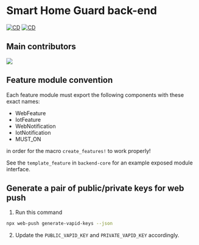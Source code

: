 # Smart Home Guard back-end
[![CD](https://github.com/Smart-Home-Guard/tempusalert-be/actions/workflows/cd.yml/badge.svg)](https://github.com/Smart-Home-Guard/tempusalert-be/actions/workflows/cd.yml)
[![CD](https://github.com/Smart-Home-Guard/tempusalert-be/actions/workflows/cd.yml/badge.svg)](https://github.com/Smart-Home-Guard/tempusalert-be/actions/workflows/cd.yml)
## Main contributors
<a href = "https://github.com/Smart-Home-Guard/tempusalert-be/graphs/contributors">
  <img src = "https://contrib.rocks/image?repo=Smart-Home-Guard/tempusalert-be"/>
</a>

## Feature module convention
Each feature module must export the following components with these exact names:
 * WebFeature
 * IotFeature
 * WebNotification
 * IotNotification
 * MUST_ON

in order for the macro `create_features!` to work properly!

See the `template_feature` in `backend-core` for an example exposed module interface.

## Generate a pair of public/private keys for web push

1. Run this command
```bash
npx web-push generate-vapid-keys --json
```

2. Update the `PUBLIC_VAPID_KEY` and `PRIVATE_VAPID_KEY` accordingly.
